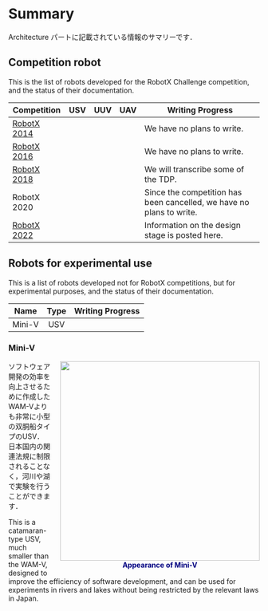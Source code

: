 # Summary

Architecture パートに記載されている情報のサマリーです．

## Competition robot

This is the list of robots developed for the RobotX Challenge competition, and the status of their documentation.

| Competition | USV | UUV | UAV | Writing Progress |
| --- | :-: | :-: | :-: | --- |
| [RobotX 2014](../2014/top/) | <i class="fas fa-check"></i> |  |  | We have no plans to write. |
| [RobotX 2016](../2016/top/) | <i class="fas fa-check"></i> |  |  | We have no plans to write. |
| [RobotX 2018](../2018/top/) | <i class="fas fa-check"></i> |  |  | We will transcribe some of the TDP. |
| RobotX 2020 | <i class="fas fa-check"></i> | <i class="fas fa-check"></i> |  | Since the competition has been cancelled, we have no plans to write. |
| [RobotX 2022](../2022/top/) | <i class="fas fa-check"></i> |  | <i class="fas fa-check"></i> | Information on the design stage is posted here. |


## Robots for experimental use

This is a list of robots developed not for RobotX competitions, but for experimental purposes, and the status of their documentation.

| Name | Type | Writing Progress |
| --- | :-: | --- |
| Mini-V | USV |  |

### Mini-V

<figure style="display:table;float:right;margin:0px 0px 0px 20px">
  <img style="display:block" width="400" src="miniv_20210811.jpg">
  <figcaption style="display:table-caption;caption-side:bottom;text-align:center;font-weight:bold;color:navy">Appearance of Mini-V</figcaption>
</figure>

ソフトウェア開発の効率を向上させるために作成したWAM-Vよりも非常に小型の双胴船タイプのUSV．日本国内の関連法規に制限されることなく，河川や湖で実験を行うことができます．

This is a catamaran-type USV, much smaller than the WAM-V, designed to improve the efficiency of software development, and can be used for experiments in rivers and lakes without being restricted by the relevant laws in Japan.